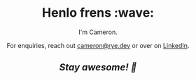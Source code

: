 <h1 align='center'>Henlo frens :wave:</h1>
<p align='center'>I'm Cameron.</p>
<p align='center'>For enquiries, reach out <a href="https://rye.dev/">cameron@</a><a href="https://rye.dev/">rye.dev</a> or over on <a href="https://linkedin.com/">LinkedIn</a>.</p>
<h2 align='center'><i>Stay awesome! 🥺</i></h2>
